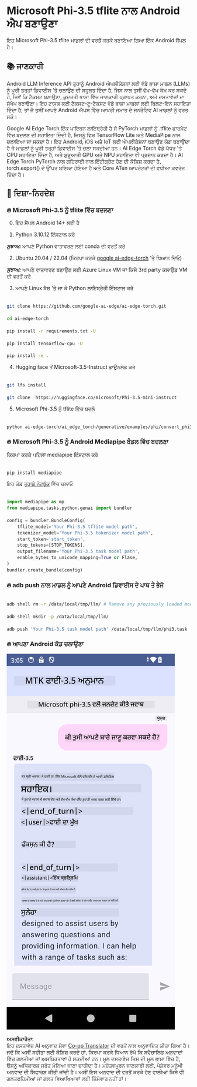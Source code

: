 <!--
CO_OP_TRANSLATOR_METADATA:
{
  "original_hash": "c4fe7f589d179be96a5577b0b8cba6aa",
  "translation_date": "2025-05-09T18:48:03+00:00",
  "source_file": "md/02.Application/01.TextAndChat/Phi3/UsingPhi35TFLiteCreateAndroidApp.md",
  "language_code": "pa"
}
-->
# **Microsoft Phi-3.5 tflite ਨਾਲ Android ਐਪ ਬਣਾਉਣਾ**

ਇਹ Microsoft Phi-3.5 tflite ਮਾਡਲਾਂ ਦੀ ਵਰਤੋਂ ਕਰਕੇ ਬਣਾਇਆ ਗਿਆ ਇੱਕ Android ਸੈਂਪਲ ਹੈ।

## **📚 ਜਾਣਕਾਰੀ**

Android LLM Inference API ਤੁਹਾਨੂੰ Android ਐਪਲੀਕੇਸ਼ਨਾਂ ਲਈ ਵੱਡੇ ਭਾਸ਼ਾ ਮਾਡਲ (LLMs) ਨੂੰ ਪੂਰੀ ਤਰ੍ਹਾਂ ਡਿਵਾਈਸ 'ਤੇ ਚਲਾਉਣ ਦੀ ਸਹੂਲਤ ਦਿੰਦਾ ਹੈ, ਜਿਸ ਨਾਲ ਤੁਸੀਂ ਵੱਖ-ਵੱਖ ਕੰਮ ਕਰ ਸਕਦੇ ਹੋ, ਜਿਵੇਂ ਕਿ ਟੈਕਸਟ ਬਣਾਉਣਾ, ਕੁਦਰਤੀ ਭਾਸ਼ਾ ਵਿੱਚ ਜਾਣਕਾਰੀ ਪ੍ਰਾਪਤ ਕਰਨਾ, ਅਤੇ ਦਸਤਾਵੇਜ਼ਾਂ ਦਾ ਸੰਖੇਪ ਬਣਾਉਣਾ। ਇਹ ਟਾਸਕ ਕਈ ਟੈਕਸਟ-ਟੂ-ਟੈਕਸਟ ਵੱਡੇ ਭਾਸ਼ਾ ਮਾਡਲਾਂ ਲਈ ਬਿਲਟ-ਇਨ ਸਹਾਇਤਾ ਦਿੰਦਾ ਹੈ, ਤਾਂ ਜੋ ਤੁਸੀਂ ਆਪਣੇ Android ਐਪਸ ਵਿੱਚ ਆਖਰੀ ਜਮਾਤ ਦੇ ਜਨਰੇਟਿਵ AI ਮਾਡਲਾਂ ਨੂੰ ਵਰਤ ਸਕੋ।

Google AI Edge Torch ਇੱਕ ਪਾਇਥਨ ਲਾਇਬ੍ਰੇਰੀ ਹੈ ਜੋ PyTorch ਮਾਡਲਾਂ ਨੂੰ .tflite ਫਾਰਮੈਟ ਵਿੱਚ ਬਦਲਣ ਦੀ ਸਹਾਇਤਾ ਦਿੰਦੀ ਹੈ, ਜਿਸਨੂੰ ਫਿਰ TensorFlow Lite ਅਤੇ MediaPipe ਨਾਲ ਚਲਾਇਆ ਜਾ ਸਕਦਾ ਹੈ। ਇਹ Android, iOS ਅਤੇ IoT ਲਈ ਐਪਲੀਕੇਸ਼ਨਾਂ ਬਣਾਉਣ ਯੋਗ ਬਣਾਉਂਦਾ ਹੈ ਜੋ ਮਾਡਲਾਂ ਨੂੰ ਪੂਰੀ ਤਰ੍ਹਾਂ ਡਿਵਾਈਸ 'ਤੇ ਚਲਾ ਸਕਦੀਆਂ ਹਨ। AI Edge Torch ਵੱਡੇ ਪੱਧਰ 'ਤੇ CPU ਸਹਾਇਤਾ ਦਿੰਦਾ ਹੈ, ਅਤੇ ਸ਼ੁਰੂਆਤੀ GPU ਅਤੇ NPU ਸਹਾਇਤਾ ਵੀ ਪ੍ਰਦਾਨ ਕਰਦਾ ਹੈ। AI Edge Torch PyTorch ਨਾਲ ਗਹਿਰਾਈ ਨਾਲ ਇੰਟੀਗ੍ਰੇਟ ਹੋਣ ਦੀ ਕੋਸ਼ਿਸ਼ ਕਰਦਾ ਹੈ, torch.export() ਦੇ ਉੱਪਰ ਬਣਿਆ ਹੋਇਆ ਹੈ ਅਤੇ Core ATen ਆਪਰੇਟਰਾਂ ਦੀ ਵਧੀਆ ਕਵਰੇਜ ਦਿੰਦਾ ਹੈ।

## **🪬 ਦਿਸ਼ਾ-ਨਿਰਦੇਸ਼**

### **🔥 Microsoft Phi-3.5 ਨੂੰ tflite ਵਿੱਚ ਬਦਲਣਾ**

0. ਇਹ ਸੈਂਪਲ Android 14+ ਲਈ ਹੈ

1. Python 3.10.12 ਇੰਸਟਾਲ ਕਰੋ

***ਸੁਝਾਅ:*** ਆਪਣੇ Python ਵਾਤਾਵਰਣ ਲਈ conda ਦੀ ਵਰਤੋਂ ਕਰੋ

2. Ubuntu 20.04 / 22.04 (ਕਿਰਪਾ ਕਰਕੇ [google ai-edge-torch](https://github.com/google-ai-edge/ai-edge-torch) 'ਤੇ ਧਿਆਨ ਦਿਓ)

***ਸੁਝਾਅ:*** ਆਪਣੇ ਵਾਤਾਵਰਣ ਬਣਾਉਣ ਲਈ Azure Linux VM ਜਾਂ ਕਿਸੇ 3rd party ਕਲਾਉਡ VM ਦੀ ਵਰਤੋਂ ਕਰੋ

3. ਆਪਣੇ Linux ਬੈਸ਼ 'ਤੇ ਜਾ ਕੇ Python ਲਾਇਬ੍ਰੇਰੀ ਇੰਸਟਾਲ ਕਰੋ

```bash

git clone https://github.com/google-ai-edge/ai-edge-torch.git

cd ai-edge-torch

pip install -r requirements.txt -U 

pip install tensorflow-cpu -U

pip install -e .

```

4. Hugging face ਤੋਂ Microsoft-3.5-Instruct ਡਾਊਨਲੋਡ ਕਰੋ

```bash

git lfs install

git clone  https://huggingface.co/microsoft/Phi-3.5-mini-instruct

```

5. Microsoft Phi-3.5 ਨੂੰ tflite ਵਿੱਚ ਬਦਲੋ

```bash

python ai-edge-torch/ai_edge_torch/generative/examples/phi/convert_phi3_to_tflite.py --checkpoint_path  Your Microsoft Phi-3.5-mini-instruct path --tflite_path Your Microsoft Phi-3.5-mini-instruct tflite path  --prefill_seq_len 1024 --kv_cache_max_len 1280 --quantize True

```

### **🔥 Microsoft Phi-3.5 ਨੂੰ Android Mediapipe ਬੰਡਲ ਵਿੱਚ ਬਦਲਣਾ**

ਕਿਰਪਾ ਕਰਕੇ ਪਹਿਲਾਂ mediapipe ਇੰਸਟਾਲ ਕਰੋ

```bash

pip install mediapipe

```

ਇਹ ਕੋਡ [ਤੁਹਾਡੇ ਨੋਟਬੁੱਕ](../../../../../../code/09.UpdateSamples/Aug/Android/convert/convert_phi.ipynb) ਵਿੱਚ ਚਲਾਓ

```python

import mediapipe as mp
from mediapipe.tasks.python.genai import bundler

config = bundler.BundleConfig(
    tflite_model='Your Phi-3.5 tflite model path',
    tokenizer_model='Your Phi-3.5 tokenizer model path',
    start_token='start_token',
    stop_tokens=[STOP_TOKENS],
    output_filename='Your Phi-3.5 task model path',
    enable_bytes_to_unicode_mapping=True or Flase,
)
bundler.create_bundle(config)

```

### **🔥 adb push ਨਾਲ ਮਾਡਲ ਨੂੰ ਆਪਣੇ Android ਡਿਵਾਈਸ ਦੇ ਪਾਥ ਤੇ ਭੇਜੋ**

```bash

adb shell rm -r /data/local/tmp/llm/ # Remove any previously loaded models

adb shell mkdir -p /data/local/tmp/llm/

adb push 'Your Phi-3.5 task model path' /data/local/tmp/llm/phi3.task

```

### **🔥 ਆਪਣਾ Android ਕੋਡ ਚਲਾਉਣਾ**

![demo](../../../../../../translated_images/demo.8981711efb5a9cee5dcd835f66b3b31b94b4f3e527300e15a98a0d48863b9fbd.pa.png)

**ਅਸਵੀਕਾਰੋਤਾ**:  
ਇਹ ਦਸਤਾਵੇਜ਼ AI ਅਨੁਵਾਦ ਸੇਵਾ [Co-op Translator](https://github.com/Azure/co-op-translator) ਦੀ ਵਰਤੋਂ ਨਾਲ ਅਨੁਵਾਦਿਤ ਕੀਤਾ ਗਿਆ ਹੈ। ਜਦੋਂ ਕਿ ਅਸੀਂ ਸਹੀਤਾ ਲਈ ਕੋਸ਼ਿਸ਼ ਕਰਦੇ ਹਾਂ, ਕਿਰਪਾ ਕਰਕੇ ਧਿਆਨ ਰੱਖੋ ਕਿ ਸਵੈਚਾਲਿਤ ਅਨੁਵਾਦਾਂ ਵਿੱਚ ਗਲਤੀਆਂ ਜਾਂ ਅਸਥਿਰਤਾਵਾਂ ਹੋ ਸਕਦੀਆਂ ਹਨ। ਮੂਲ ਦਸਤਾਵੇਜ਼ ਜਿਸ ਦੀ ਮੂਲ ਭਾਸ਼ਾ ਵਿੱਚ ਹੈ, ਉਸਨੂੰ ਅਧਿਕਾਰਕ ਸਰੋਤ ਮੰਨਿਆ ਜਾਣਾ ਚਾਹੀਦਾ ਹੈ। ਮਹੱਤਵਪੂਰਨ ਜਾਣਕਾਰੀ ਲਈ, ਪੇਸ਼ੇਵਰ ਮਨੁੱਖੀ ਅਨੁਵਾਦ ਦੀ ਸਿਫਾਰਸ਼ ਕੀਤੀ ਜਾਂਦੀ ਹੈ। ਅਸੀਂ ਇਸ ਅਨੁਵਾਦ ਦੀ ਵਰਤੋਂ ਕਰਕੇ ਹੋਣ ਵਾਲੀਆਂ ਕਿਸੇ ਵੀ ਗਲਤਫਹਿਮੀਆਂ ਜਾਂ ਗਲਤ ਵਿਆਖਿਆਵਾਂ ਲਈ ਜ਼ਿੰਮੇਵਾਰ ਨਹੀਂ ਹਾਂ।